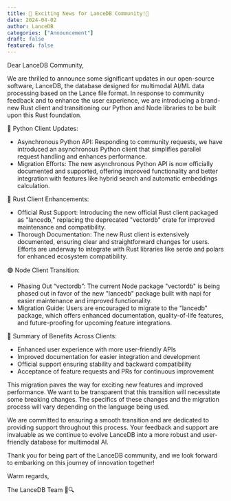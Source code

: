 ```yaml
---
title: 🌟 Exciting News for LanceDB Community!🚀
date: 2024-04-02
author: LanceDB
categories: ["Announcement"]
draft: false
featured: false
---
```


Dear LanceDB Community,

We are thrilled to announce some significant updates in our open-source software, LanceDB, the database designed for multimodal AI/ML data processing based on the Lance file format. In response to community feedback and to enhance the user experience,  we are introducing a brand-new Rust client and transitioning our Python and Node libraries to be built upon this Rust foundation.

🐍 Python Client Updates:

- Asynchronous Python API: Responding to community requests, we have introduced an asynchronous Python client that simplifies parallel request handling and enhances performance.
- Migration Efforts: The new asynchronous Python API is now officially documented and supported, offering improved functionality and better integration with features like hybrid search and automatic embeddings calculation.

🦀 Rust Client Enhancements:

- Official Rust Support: Introducing the new official Rust client packaged as "lancedb," replacing the deprecated "vectordb" crate for improved maintenance and compatibility.
- Thorough Documentation: The new Rust client is extensively documented, ensuring clear and straightforward changes for users. Efforts are underway to integrate with Rust libraries like serde and polars for enhanced ecosystem compatibility.

🟢 Node Client Transition:

- Phasing Out “vectordb”: The current Node package "vectordb" is being phased out in favor of the new "lancedb" package built with napi for easier maintenance and improved functionality.
- Migration Guide: Users are encouraged to migrate to the "lancedb" package, which offers enhanced documentation, quality-of-life features, and future-proofing for upcoming feature integrations.

🚀 Summary of Benefits Across Clients:

- Enhanced user experience with more user-friendly APIs
- Improved documentation for easier integration and development
- Official support ensuring stability and backward compatibility
- Acceptance of feature requests and PRs for continuous improvement

This migration paves the way for exciting new features and improved performance. We want to be transparent that this transition will necessitate some breaking changes. The specifics of these changes and the migration process will vary depending on the language being used.

We are committed to ensuring a smooth transition and are dedicated to providing support throughout this process. Your feedback and support are invaluable as we continue to evolve LanceDB into a more robust and user-friendly database for multimodal AI.

Thank you for being part of the LanceDB community, and we look forward to embarking on this journey of innovation together!

Warm regards,

The LanceDB Team 🚀🔍
